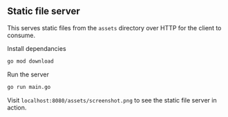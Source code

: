 ## Static file server

This serves static files from the `assets` directory over HTTP for the client to consume.

Install dependancies

```bash
go mod download
```

Run the server

```bash
go run main.go
```

Visit `localhost:8080/assets/screenshot.png` to see the static file server in action.
